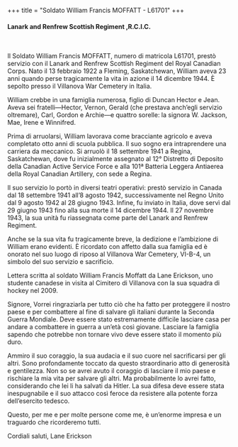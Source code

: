 +++
title = "Soldato William Francis MOFFATT - L61701"
+++

#### Lanark and Renfrew Scottish Regiment ,R.C.I.C.
<br>


Il Soldato William Francis MOFFATT, numero di matricola L61701, prestò servizio con il Lanark and Renfrew Scottish Regiment del Royal Canadian Corps.
Nato il 13 febbraio 1922 a Fleming, Saskatchewan, William aveva 23 anni quando perse tragicamente la vita in azione il 14 dicembre 1944. È sepolto presso il Villanova War Cemetery in Italia.

William crebbe in una famiglia numerosa, figlio di Duncan Hector e Jean. Aveva sei fratelli—Hector, Vernon, Gerald (che prestava anch’egli servizio oltremare), Carl, Gordon e Archie—e quattro sorelle: la signora W. Jackson, Mae, Irene e Winnifred.

Prima di arruolarsi, William lavorava come bracciante agricolo e aveva completato otto anni di scuola pubblica. Il suo sogno era intraprendere una carriera da meccanico. 
Si arruolò il 18 settembre 1941 a Regina, Saskatchewan, dove fu inizialmente assegnato al 12° Distretto di Deposito della Canadian Active Service Force e alla 101ª Batteria Leggera Antiaerea della Royal Canadian Artillery, con sede a Regina.

Il suo servizio lo portò in diversi teatri operativi: prestò servizio in Canada dal 18 settembre 1941 all’8 agosto 1942, successivamente nel Regno Unito dal 9 agosto 1942 al 28 giugno 1943. Infine, fu inviato in Italia, dove servì dal 29 giugno 1943 fino alla sua morte il 14 dicembre 1944. Il 27 novembre 1943, la sua unità fu riassegnata come parte del Lanark and Renfrew Regiment.

Anche se la sua vita fu tragicamente breve, la dedizione e l’ambizione di William erano evidenti. 
È ricordato con affetto dalla sua famiglia ed è onorato nel suo luogo di riposo al Villanova War Cemetery, VI-B-4, un simbolo del suo servizio e sacrificio.


Lettera scritta al soldato William Francis Moffatt da Lane Erickson, uno studente canadese in visita al Cimitero di Villanova con la sua squadra di hockey nel 2009.

Signore,
Vorrei ringraziarla per tutto ciò che ha fatto per proteggere il nostro paese e per combattere al fine di salvare gli italiani durante la Seconda Guerra Mondiale. Deve essere stato estremamente difficile lasciare casa per andare a combattere in guerra a un’età così giovane. Lasciare la famiglia sapendo che potrebbe non tornare vivo deve essere stato il momento più duro.

Ammiro il suo coraggio, la sua audacia e il suo cuore nel sacrificarsi per gli altri. Sono profondamente toccato da questo straordinario atto di generosità e gentilezza. Non so se avrei avuto il coraggio di lasciare il mio paese e rischiare la mia vita per salvare gli altri. Ma probabilmente lo avrei fatto, considerando che lei li ha salvati da Hitler. La sua difesa deve essere stata inespugnabile e il suo attacco così feroce da resistere alla potente forza dell’esercito tedesco.

Questo, per me e per molte persone come me, è un’enorme impresa e un traguardo che ricorderemo tutti.

Cordiali saluti,
Lane Erickson
